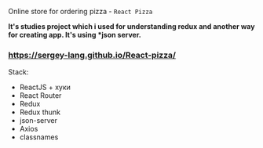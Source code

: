 Online store for ordering pizza - `React Pizza`

**It's studies project which i used for understanding redux and another way for creating app. It's using \*json server.**

### https://sergey-lang.github.io/React-pizza/

Stack:

- ReactJS + хуки
- React Router
- Redux
- Redux thunk
- json-server
- Axios
- classnames

